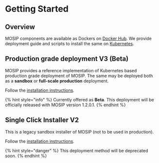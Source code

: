 # Getting Started

## Overview

MOSIP components are available as Dockers on [Docker Hub](https://hub.docker.com/search?q=mosipid). We provide deployment guide and scripts to install the same on [Kubernetes](https://kubernetes.io).

## Production grade deployment V3 (Beta)

MOSIP provides a reference implementation of Kubernetes based production grade deployment of MOSIP. The same may be deployed both as a **sandbox** or **full-scale production** deployment.

Follow the [installation instructions](https://github.com/mosip/mosip-infra/tree/1.2.0.1/deployment/v3).

{% hint style="info" %}
Currently offered as **Beta**. This deployment will be officially released with MOSIP version 1.2.0.1.
{% endhint %}

## Single Click Installer V2

This is a legacy sandbox installer of MOSIP (not to be used in production).

Follow the [installation instructions](https://github.com/mosip/mosip-infra/tree/release-1.2.0/deployment/sandbox-v2).

{% hint style="danger" %}
This deployment method will be deprecated soon.
{% endhint %}
